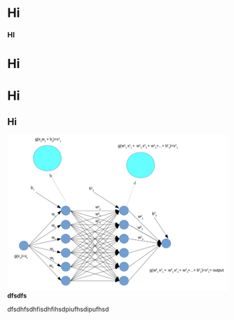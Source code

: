 # Hi #

### HI ###
# Hi #




 # Hi #
 ## Hi ##
![nn66]
**dfsdfs**

dfsdhfsdhfisdhfihsdpiufhsdipufhsd














[nn66]:		https://github.com/diegoorellanaga/Tensorflow-Tutorial-For-Dummies/blob/master/Screenshot%20from%202017-10-20%2016-38-25.png
